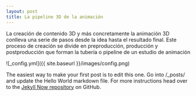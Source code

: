 ```yaml
---
layout: post
title: La pipeline 3D de la animación
---
```


La creación de contenido 3D y más concretamente la animación 3D conlleva una
serie de pasos desde la idea hasta el resultado final. Este proceso de creación se divide
en preproducción, producción y postproducción que forman la tubería o pipeline de un
estudio de animación

![_config.yml]({{ site.baseurl }}/images/config.png)

The easiest way to make your first post is to edit this one. Go into /_posts/ and update the Hello World markdown file. For more instructions head over to the [Jekyll Now repository](https://github.com/barryclark/jekyll-now) on GitHub.
